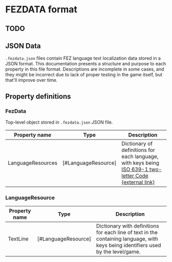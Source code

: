 # FEZDATA format

## TODO

## JSON Data

`.fezdata.json` files contain FEZ language text localization data stored in a JSON format. This documentation presents a structure and purpose to each property in this file format. Descriptions are incomplete in some cases, and they might be incorrect due to lack of proper testing in the game itself, but that'll improve over time.

## Property definitions

### FezData

Top-level object stored in `.fezdata.json` JSON file.

|Property name|Type|Description|
|-|-|-|
|LanguageResources|[#LanguageResource]|Dictionary of definitions for each language, with keys being [ISO 639-1 two-letter  Code \(external link\)](https://www.loc.gov/standards/iso639-2/php/code_list.php) |

### LanguageResource

|Property name|Type|Description|
|-|-|-|
|TextLine|[#LanguageResource]|Dictionary with definitions for each line of text in the containing language, with keys being identifiers used by the level/game. |
